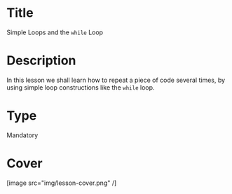 # Title
Simple Loops and the `while` Loop

# Description
In this lesson we shall learn how to repeat a piece of code several times, by using simple loop constructions like the `while` loop.

# Type
Mandatory

# Cover
[image src="img/lesson-cover.png" /]
